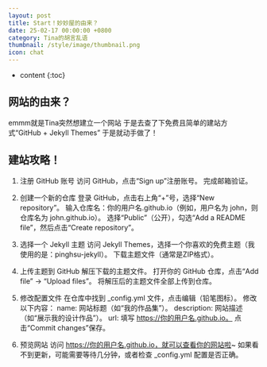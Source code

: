 ```yaml
---
layout: post
title: Start！妙妙屋的由来？
date: 25-02-17 00:00:00 +0800
category: Tina的胡言乱语
thumbnail: /style/image/thumbnail.png
icon: chat
---
```



* content
{:toc}

## 网站的由来？

emmm就是Tina突然想建立一个网站
于是去查了下免费且简单的建站方式“GitHub + Jekyll Themes” 于是就动手做了！

## 建站攻略！

1. 注册 GitHub 账号
访问 GitHub，点击“Sign up”注册账号。
完成邮箱验证。

2. 创建一个新的仓库
登录 GitHub，点击右上角“+”号，选择“New repository”。
输入仓库名：你的用户名.github.io（例如，用户名为 john，则仓库名为 john.github.io）。
选择“Public”（公开），勾选“Add a README file”，然后点击“Create repository”。

3. 选择一个 Jekyll 主题
访问 Jekyll Themes，选择一个你喜欢的免费主题（我使用的是：pinghsu-jekyll）。
下载主题文件（通常是ZIP格式）。

4. 上传主题到 GitHub
解压下载的主题文件。
打开你的 GitHub 仓库，点击“Add file” -> “Upload files”。
将解压后的主题文件全部上传到仓库。

5. 修改配置文件
在仓库中找到 _config.yml 文件，点击编辑（铅笔图标）。
修改以下内容：
name: 网站标题（如“我的作品集”）。
description: 网站描述（如“展示我的设计作品”）。
url: 填写 https://你的用户名.github.io。
点击“Commit changes”保存。

6. 预览网站
访问 https://你的用户名.github.io，就可以查看你的网站啦~
如果看不到更新，可能需要等待几分钟，或者检查 _config.yml 配置是否正确。
